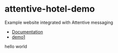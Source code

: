 # attentive-hotel-demo
 Example website integrated with Attentive messaging

- [Documentation](Documentation/index.html)
- [demo1](demo1/index.html)

hello world